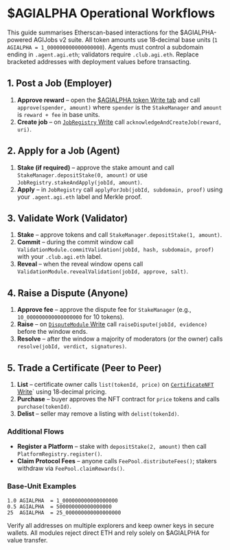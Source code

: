 # $AGIALPHA Operational Workflows

This guide summarises Etherscan-based interactions for the $AGIALPHA-powered AGIJobs v2 suite. All token amounts use 18‑decimal base units (`1 AGIALPHA = 1_000000000000000000`). Agents must control a subdomain ending in `.agent.agi.eth`; validators require `.club.agi.eth`. Replace bracketed addresses with deployment values before transacting.

## 1. Post a Job (Employer)
1. **Approve reward** – open the [$AGIALPHA token Write tab](https://etherscan.io/address/0xA61a3B3a130a9c20768EEBF97E21515A6046a1fA#writeContract) and call `approve(spender, amount)` where `spender` is the `StakeManager` and `amount` is `reward + fee` in base units.
2. **Create job** – on [`JobRegistry` Write](https://etherscan.io/address/<JobRegistryAddress>#writeContract) call `acknowledgeAndCreateJob(reward, uri)`.

## 2. Apply for a Job (Agent)
1. **Stake (if required)** – approve the stake amount and call `StakeManager.depositStake(0, amount)` or use `JobRegistry.stakeAndApply(jobId, amount)`.
2. **Apply** – in `JobRegistry` call `applyForJob(jobId, subdomain, proof)` using your `.agent.agi.eth` label and Merkle proof.

## 3. Validate Work (Validator)
1. **Stake** – approve tokens and call `StakeManager.depositStake(1, amount)`.
2. **Commit** – during the commit window call `ValidationModule.commitValidation(jobId, hash, subdomain, proof)` with your `.club.agi.eth` label.
3. **Reveal** – when the reveal window opens call `ValidationModule.revealValidation(jobId, approve, salt)`.

## 4. Raise a Dispute (Anyone)
1. **Approve fee** – approve the dispute fee for `StakeManager` (e.g., `10_000000000000000000` for 10 tokens).
2. **Raise** – on [`DisputeModule` Write](https://etherscan.io/address/<DisputeModuleAddress>#writeContract) call `raiseDispute(jobId, evidence)` before the window ends.
3. **Resolve** – after the window a majority of moderators (or the owner) calls `resolve(jobId, verdict, signatures)`.

## 5. Trade a Certificate (Peer to Peer)
1. **List** – certificate owner calls `list(tokenId, price)` on [`CertificateNFT` Write](https://etherscan.io/address/<CertificateNFTAddress>#writeContract)` using 18‑decimal pricing.
2. **Purchase** – buyer approves the NFT contract for `price` tokens and calls `purchase(tokenId)`.
3. **Delist** – seller may remove a listing with `delist(tokenId)`.

### Additional Flows
- **Register a Platform** – stake with `depositStake(2, amount)` then call `PlatformRegistry.register()`.
- **Claim Protocol Fees** – anyone calls `FeePool.distributeFees()`; stakers withdraw via `FeePool.claimRewards()`.

### Base‑Unit Examples
```
1.0 AGIALPHA  = 1_000000000000000000
0.5 AGIALPHA  = 500000000000000000
25  AGIALPHA  = 25_000000000000000000
```

Verify all addresses on multiple explorers and keep owner keys in secure wallets. All modules reject direct ETH and rely solely on $AGIALPHA for value transfer.

